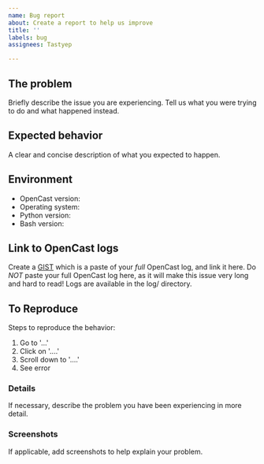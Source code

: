 ```yaml
---
name: Bug report
about: Create a report to help us improve
title: ''
labels: bug
assignees: Tastyep

---
```


## The problem

Briefly describe the issue you are experiencing. Tell us what you were trying to do and what happened instead.

## Expected behavior
A clear and concise description of what you expected to happen.

## Environment

- OpenCast version:
- Operating system:
- Python version:
- Bash version:

## Link to OpenCast logs

Create a [GIST](https://gist.github.com) which is a paste of your _full_ OpenCast log, and link it here.
Do _NOT_ paste your full OpenCast log here, as it will make this issue very long and hard to read!
Logs are available in the log/ directory.

## To Reproduce
Steps to reproduce the behavior:
1. Go to '...'
2. Click on '....'
3. Scroll down to '....'
4. See error

### Details

If necessary, describe the problem you have been experiencing in more detail.

### Screenshots
If applicable, add screenshots to help explain your problem.

